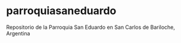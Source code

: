 # parroquiasaneduardo
Repositorio de la Parroquia San Eduardo en San Carlos de Bariloche, Argentina
